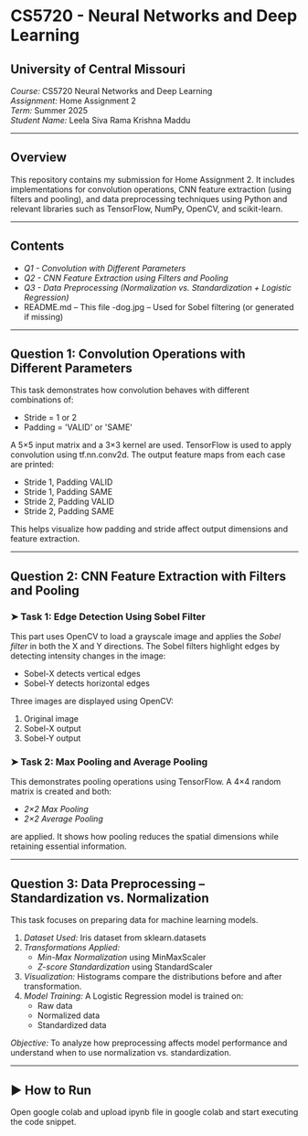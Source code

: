 # CS5720 - Neural Networks and Deep Learning  
## University of Central Missouri  
*Course:* CS5720 Neural Networks and Deep Learning   
*Assignment:* Home Assignment 2  
*Term:* Summer 2025  
*Student Name:* Leela Siva Rama Krishna Maddu

---

## Overview

This repository contains my submission for Home Assignment 2. It includes implementations for convolution operations, CNN feature extraction (using filters and pooling), and data preprocessing techniques using Python and relevant libraries such as TensorFlow, NumPy, OpenCV, and scikit-learn.

---

## Contents

- *Q1 - Convolution with Different Parameters*
- *Q2 - CNN Feature Extraction using Filters and Pooling*
- *Q3 - Data Preprocessing (Normalization vs. Standardization + Logistic Regression)*
- README.md – This file
-dog.jpg – Used for Sobel filtering (or generated if missing)

---

## Question 1: Convolution Operations with Different Parameters

This task demonstrates how convolution behaves with different combinations of:
- Stride = 1 or 2
- Padding = 'VALID' or 'SAME'

A 5×5 input matrix and a 3×3 kernel are used. TensorFlow is used to apply convolution using tf.nn.conv2d. The output feature maps from each case are printed:
- Stride 1, Padding VALID
- Stride 1, Padding SAME
- Stride 2, Padding VALID
- Stride 2, Padding SAME

This helps visualize how padding and stride affect output dimensions and feature extraction.

---

## Question 2: CNN Feature Extraction with Filters and Pooling

### ➤ Task 1: Edge Detection Using Sobel Filter
This part uses OpenCV to load a grayscale image and applies the *Sobel filter* in both the X and Y directions. The Sobel filters highlight edges by detecting intensity changes in the image:
- Sobel-X detects vertical edges
- Sobel-Y detects horizontal edges

Three images are displayed using OpenCV:
1. Original image
2. Sobel-X output
3. Sobel-Y output


### ➤ Task 2: Max Pooling and Average Pooling
This demonstrates pooling operations using TensorFlow. A 4×4 random matrix is created and both:
- *2×2 Max Pooling*
- *2×2 Average Pooling*

are applied. It shows how pooling reduces the spatial dimensions while retaining essential information.

---

## Question 3: Data Preprocessing – Standardization vs. Normalization

This task focuses on preparing data for machine learning models.

1. *Dataset Used:* Iris dataset from sklearn.datasets
2. *Transformations Applied:*
   - *Min-Max Normalization* using MinMaxScaler
   - *Z-score Standardization* using StandardScaler
3. *Visualization:* Histograms compare the distributions before and after transformation.
4. *Model Training:* A Logistic Regression model is trained on:
   - Raw data
   - Normalized data
   - Standardized data

*Objective:* To analyze how preprocessing affects model performance and understand when to use normalization vs. standardization.

---

## ▶ How to Run
Open google colab and upload ipynb file in google colab and start executing the code snippet.
